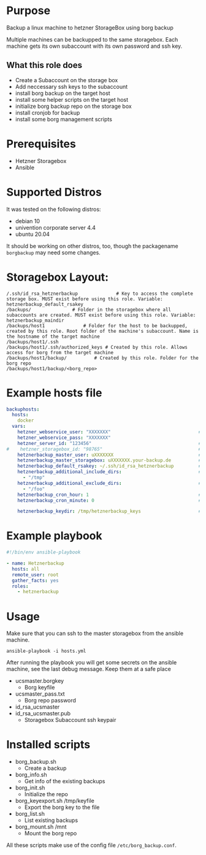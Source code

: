 # Purpose
Backup a linux machine to hetzner StorageBox using borg backup

Multiple machines can be backupped to the same storagebox. Each machine gets its own subaccount with its own password and ssh key.


## What this role does
* Create a Subaccount on the storage box
* Add neccessary ssh keys to the subaccount
* install borg backup on the target host
* install some helper scripts on the target host
* initialize borg backup repo on the storage box
* install cronjob for backup
* install some borg management scripts

# Prerequisites

* Hetzner Storagebox
* Ansible

# Supported Distros

It was tested on the following distros:
* debian 10
* univention corporate server 4.4
* ubuntu 20.04

It should be working on other distros, too, though the packagename `borgbackup` may need some changes.


# Storagebox Layout:

```
/.ssh/id_rsa_hetznerbackup              # Key to access the complete storage box. MUST exist before using this role. Variable: hetznerbackup_default_rsakey
/backups/				# Folder in the storagebox where all subaccounts are created. MUST exist before using this role. Variable: hetznerbackup_maindir
/backups/host1				# Folder for the host to be backupped, created by this role. Root folder of the machine's subaccount. Name is the hostname of the target machine
/backups/host1/.ssh                     
/backups/host1/.ssh/authorized_keys	# Created by this role. Allows access for borg from the target machine
/backups/host1/backup/			# Created by this role. Folder for the borg repo
/backups/host1/backup/<borg_repo>

```

# Example hosts file

```yaml
backuphosts:
  hosts:
    docker
  vars:
    hetzner_webservice_user: "XXXXXXX"                                # Get from hetzner robot -> Settings -> Webservice user
    hetzner_webservice_pass: "XXXXXXX"
    hetzner_server_id: "123456"                                       # Get from hetzner robot -> Server. e.g. EX41S #123456
#    hetzner_storagebox_id: "98765"                                   # Optional, will be fetched automatically from the server ID
    hetznerbackup_master_user: uXXXXXXX                               # User of the main storagebox, usually someting like u123456
    hetznerbackup_master_storagebox: uXXXXXXX.your-backup.de          # Storagebox Hostname, usually the masterusername.your-backup.de
    hetznerbackup_default_rsakey: ~/.ssh/id_rsa_hetznerbackup         # Default rsa key for accessing the storagebox
    hetznerbackup_additional_include_dirs:                            # List of additional dirs to be backupped
      - "/tmp"
    hetznerbackup_additional_exclude_dirs:                            # List of additional dirs NOT to be backupped
      - "/foo"
    hetznerbackup_cron_hour: 1                                        # Hour for the backup cronjob
    hetznerbackup_cron_minute: 0                                      # Minute for the backup cronjob

    hetznerbackup_keydir: /tmp/hetznerbackup_keys                     # Directory on the admin host for secrets storage
```

# Example playbook


```yaml
#!/bin/env ansible-playbook

- name: Hetznerbackup
  hosts: all
  remote_user: root
  gather_facts: yes
  roles:
    - hetznerbackup

```

# Usage

Make sure that you can ssh to the master storagebox from the ansible machine. 

```
ansible-playbook -i hosts.yml 
```

After running the playbook you will get some secrets on the ansible machine, see the last debug message. Keep them at a safe place

* ucsmaster.borgkey
  * Borg keyfile
* ucsmaster_pass.txt
  * Borg repo password
* id_rsa_ucsmaster
* id_rsa_ucsmaster.pub
  * Storagebox Subaccount ssh keypair

# Installed scripts

* borg_backup.sh
  * Create a backup
* borg_info.sh
  * Get info of the existing backups
* borg_init.sh
  * Initialize the repo
* borg_keyexport.sh /tmp/keyfile
  * Export the borg key to the file
* borg_list.sh
  * List existing backups
* borg_mount.sh /mnt
  * Mount the borg repo 

All these scripts make use of the config file ```/etc/borg_backup.conf```. 


